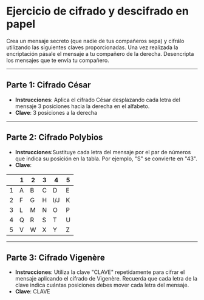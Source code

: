 <!-- Con # se ponen los títulos -->
# Ejercicio de cifrado y descifrado en papel

Crea un mensaje secreto (que nadie de tus compañeros sepa) y cifrálo utilizando las siguientes claves proporcionadas. Una vez realizada la encriptación pásale el mensaje a tu compañero de la derecha. Desencripta los mensajes que te envía tu compañero.

---

## Parte 1: Cifrado César 

* **Instrucciones**: Aplica el cifrado César desplazando cada letra del mensaje 3 posiciones hacia la derecha en el alfabeto.
* **Clave**: 3 posiciones a la derecha

---
## Parte 2: Cifrado Polybios 

* **Instrucciones**:Sustituye cada letra del mensaje por el par de números que indica su posición en la tabla. Por ejemplo, "S" se convierte en "43".
* **Clave**: 

|   | 1 | 2 | 3 | 4 | 5 |
|---|---|---|---|---|---|
| 1 | A | B | C | D | E |
| 2 | F | G | H | I/J | K |
| 3 | L | M | N | O | P |
| 4 | Q | R | S | T | U |
| 5 | V | W | X | Y | Z |
---

## Parte 3: Cifrado Vigenère 

* **Instrucciones**: Utiliza la clave "CLAVE" repetidamente para cifrar el mensaje aplicando el cifrado de Vigenère. Recuerda que cada letra de la clave indica cuántas posiciones debes mover cada letra del mensaje.
* **Clave**: CLAVE

